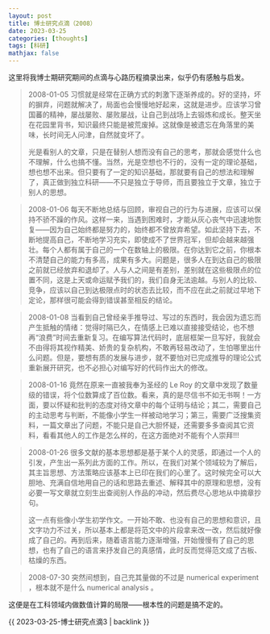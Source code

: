 ```yaml
---
layout: post
title: 博士研究点滴（2008）
date: 2023-03-25
categories: [thoughts]
tags: [科研]
mathjax: false
---
```


这里将我博士期研究期间的点滴与心路历程摘录出来，似乎仍有感触与启发。

> 2008-01-05 习惯就是经常在正确方式的刺激下逐渐养成的。好的坚持，坏的摒弃，问题就解决了，局面也会慢慢地好起来，这就是进步。应该学习曾国蕃的精神，屡战屡败、屡败屡战，让自己到战场上去锻炼和成长。整天坐在花园里背书，知识最终只能是被荒废掉。这就像是被遗忘在角落里的美味，长时间无人问津，自然就变坏了。
>
> 光是看别人的文章，只是在替别人想而没有自己的思考，那就会感觉什么也不理解，什么也搞不懂。当然，光是空想也不行的，没有一定的理论基础，想也想不出来。但只要有了一定的知识基础，那就要有自己的想法和理解了，真正做到独立科研——不只是独立于导师，而且要独立于文章，独立于别人的思想。

> 2008-01-06 每天不断地总结与回顾，审视自己的行为与进展，应该可以保持不骄不躁的作风。这样一来，当遇到困难时，才能从灰心丧气中迅速地恢复——因为自己始终都是努力的，始终都不曾放弃希望。如此坚持下去，不断地提高自己，不断地学习充实，即使成不了世界冠军，但却会越来越强壮。每个人都有属于自己的一个在数轴上的极限。在你达到它之前，你根本不清楚自己的能力有多高，成果有多大。问题是，很多人在到达自己的极限之前就已经放弃和退却了。人与人之间是有差别，差别就在这些极限点的位置不同，这是上天或命运赋予我们的，我们自身无法逾越。与别人的比较、竞争，应该以自己到达极限点时的状态去比较，而不应在此之前就过早地下定论，那样很可能会得到错误甚至相反的结论。

> 2008-01-08 当看到自己曾经亲手推导过、写过的东西时，我会因为遗忘而产生抵触的情绪：觉得时隔已久，在情感上已难以直接接受结论，也不想再“浪费”时间去重新复习。在编写算法代码时，底层框架一旦写好，我就会不由得将其视作精美、娇贵的复杂机构，不敢再轻易改动了，生怕哪里出什么问题。但是，要想有质的发展与进步，就不要怕对已完成推导的理论公式重新展开研究，也不必担心对编写好的代码作出大的修改。

> 2008-01-16 竟然在原来一直被我奉为圣经的 Le Roy 的文章中发现了数量级的错误，将个位数算成了百位数。看来，真的是尽信书不如无书啊！一方面，要以怀疑和批判的态度对待文章中的每个证明与结论；其二，需要自己的主动思考与判断，不能像小学生一样被动地学习；第三，需要广泛搜集资料，一篇文章出了问题，不能只是自己大胆怀疑，还需要多多查阅其它资料，看看其他人的工作是怎么样的，在这方面绝对不能有个人崇拜!!!

> 2008-01-26 很多文献的基本思想都是基于某个人的灵感，即通过一个人的引发，产生出一系列此方面的工作。所以，在我们对某个领域较为了解后，其主旨思想、方法策略应该基本上已印在我们的心里了。这时候完全可以大胆地、充满自信地用自己的话和思路去重述、解释其中的原理和思想，没有必要一写文章就立刻生出查阅别人作品的冲动，然后费尽心思地从中摘章抄句。
> 
> 这一点有些像小学生初学作文。一开始不敢、也没有自己的思想和意识，且文字功力不过关，所以基本上都是将范文中的片段拿来改一改，然后就好像成了自己的。再到后来，随着语言能力逐渐增强，开始慢慢有了自己的思想，也有了自己的语言来抒发自己的真感情，此时反而觉得范文成了古板、枯燥的东西。

> 2008-07-30 突然间想到，自己充其量做的不过是 numerical experiment ，根本就不是什么 numerical analysis 。

这便是在工科领域内做数值计算的局限——根本性的问题是搞不定的。

{{ 2023-03-25-博士研究点滴3 | backlink }}
